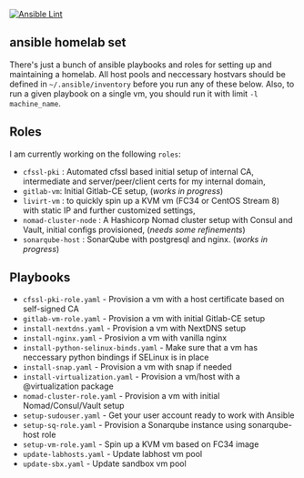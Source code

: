 [![Ansible Lint](https://github.com/dominikmi/ansible-homelab/actions/workflows/ansible-lint.yml/badge.svg)](https://github.com/dominikmi/ansible-homelab/actions/workflows/ansible-lint.yml)

## ansible homelab set

There's just a bunch of ansible playbooks and roles for setting up and maintaining a homelab. All host pools and neccessary hostvars should be defined in `~/.ansible/inventory` before you run any of these below. Also, to run a given playbook on a single vm, you should run it with limit `-l machine_name`.

Roles
-----

I am currently working on the following `roles`:

- `cfssl-pki` : Automated cfssl based initial setup of internal CA, intermediate and server/peer/client certs for my internal domain,
- `gitlab-vm`: Initial Gitlab-CE setup, (*works in progress*)
- `livirt-vm` : to quickly spin up a KVM vm (FC34 or CentOS Stream 8) with static IP and further customized settings,
- `nomad-cluster-node` : A Hashicorp Nomad cluster setup with Consul and Vault, initial configs provisioned, (*needs some refinements*)
- `sonarqube-host` : SonarQube with postgresql and nginx. (*works in progress*)

Playbooks
---------

* `cfssl-pki-role.yaml` - Provision a vm with a host certificate based on self-signed CA
* `gitlab-vm-role.yaml` -  Provision a vm with initial Gitlab-CE setup
* `install-nextdns.yaml` - Provision a vm with NextDNS setup
* `install-nginx.yaml` - Prosivion a vm with vanilla nginx 
* `install-python-selinux-binds.yaml` - Make sure that a vm has neccessary python bindings if SELinux is in place
* `install-snap.yaml` - Provision a vm with snap if needed
* `install-virtualization.yaml` - Provision a vm/host with a @virtualization package
* `nomad-cluster-role.yaml` - Provision a vm with initial Nomad/Consul/Vault setup
* `setup-sudouser.yaml` - Get your user account ready to work with Ansible
* `setup-sq-role.yaml` - Provision a Sonarqube instance using sonarqube-host role
* `setup-vm-role.yaml` - Spin up a KVM vm based on FC34 image
* `update-labhosts.yaml` - Update labhost vm pool
* `update-sbx.yaml` - Update sandbox vm pool
